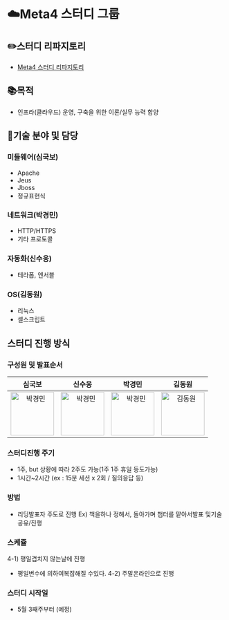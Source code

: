 # ☁️Meta4 스터디 그룹

## ✏️스터디 리파지토리
- [Meta4 스터디 리파지토리](https://github.com/met-4/study/tree/main)

## 📚목적
- 인프라(클라우드) 운영, 구축을 위한 이론/실무 능력 함양

## 🌟기술 분야 및 담당
### 미들웨어(심국보)
- Apache
- Jeus
- Jboss
- 정규표현식
 
### 네트워크(박경민)
- HTTP/HTTPS
- 기타 프로토콜
 
### 자동화(신수웅)
- 테라폼, 앤서블
 
### OS(김동원)
- 리눅스
- 셸스크립트
  
## 스터디 진행 방식
### 구성원 및 발표순서
|심국보|신수웅|박경민|김동원|
|:---:|:---:|:---:|:---:|
|<img alt="박경민" src="https://avatars.githubusercontent.com/u/58167436?v=4" height="100" width="100">|<img alt="박경민" src="https://avatars.githubusercontent.com/u/58167436?v=4" height="100" width="100">|<img alt="박경민" src="https://avatars.githubusercontent.com/u/58167436?v=4" height="100" width="100">|<img alt="김동원" src="https://avatars.githubusercontent.com/u/33149791?v=4" height="100" width="100">|
 
### 스터디진행 주기
- 1주, but 상황에 따라 2주도 가능(1주 1주 휴일 등도가능)
- 1시간~2시간 (ex : 15분 세션 x 2회 / 질의응답 등)
 
### 방법
- 리딩발표자 주도로 진행
Ex) 책을하나 정해서, 돌아가며 챕터를 맡아서발표 및기술 공유/진행
 
### 스케쥴
4-1) 평일겹치지 않는날에 진행
- 평일변수에 의하여복잡해질 수있다.
4-2) 주말온라인으로 진행
 
### 스터디 시작일
- 5월 3째주부터 (예정)
